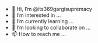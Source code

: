 - 👋 Hi, I’m @its369gargisupremacy
- 👀 I’m interested in ...
- 🌱 I’m currently learning ...
- 💞️ I’m looking to collaborate on ...
- 📫 How to reach me ...

<!---
its369gargisupremacy/its369gargisupremacy is a ✨ special ✨ repository because its `README.md` (this file) appears on your GitHub profile.
You can click the Preview link to take a look at your changes.
--->
